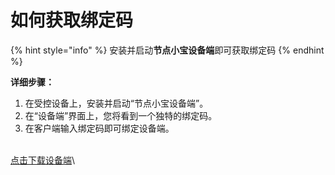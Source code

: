 # 如何获取绑定码

{% hint style="info" %}
安装并启动**节点小宝设备端**即可获取绑定码
{% endhint %}

**详细步骤：**

1. 在受控设备上，安装并启动“节点小宝设备端”。
2. 在“设备端”界面上，您将看到一个独特的绑定码。
3. 在客户端输入绑定码即可绑定设备端。

\
[点击下载设备端](https://www.iepose.com/download)\
